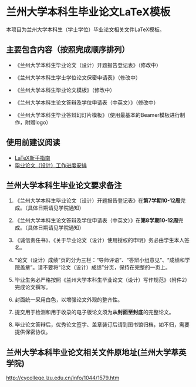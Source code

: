 # 兰州大学本科生毕业论文LaTeX模板
本项目为兰州大学本科生（学士学位）毕业论文相关文件LaTeX模板。
## 主要包含内容（按照完成顺序排列）
- 《兰州大学本科生毕业论文（设计）开题报告登记表》（修改中）

- 《兰州大学本科生学士学位论文保密申请表》（修改中）

- 《兰州大学本科生毕业论文模板》（修改中）

- 《兰州大学本科生论文答辩及学位申请表（中英文）》（修改中）

- 《兰州大学本科生毕业答辩幻灯片模板》（使用最基本的Beamer模板进行制作，附赠logo）
## 使用前建议阅读
- [LaTeX新手指南](https://github.com/ustctug/ustcthesis/wiki/新手指南)
- [毕业论文（设计）工作进度安排](https://github.com/CosmosLiang/LZUthesis/wiki/毕业论文（设计）工作进度安排)
## 兰州大学本科生毕业论文要求备注
1. 《兰州大学本科生毕业论文（设计）开题报告登记表》在**第7学期10-12周**完成。（具体日期请见学院通知）

2. 《兰州大学本科生论文答辩及学位申请表（中英文）》在**第8学期10-12周**完成。（具体日期请见学院通知）

3. 《诚信责任书》、《关于毕业论文（设计）使用授权的申明》务必由学生本人签名。

4. “论文（设计）成绩”页的分为三栏：“导师评语”、“答辩小组意见”、“成绩和学院盖章”。请不要将“论文（设计）成绩”分页，保持在完整的一页上。

5. 毕业生务必严格按照《兰州大学本科生毕业论文（设计）写作规范》（附件2）完成论文撰写。

6. 封面统一采用白色，以增强论文外观的整齐性。

7. 提交用于检测和用于收录的电子版论文须为**从封面至封底**的完整论文。

8. 毕业论文答辩后，优秀论文签字、盖章装订后请到图书馆归档，如不归，需要提供保密协议。
## 兰州大学本科毕业论文相关文件原地址(兰州大学萃英学院)
http://cycollege.lzu.edu.cn/info/1044/1579.htm
